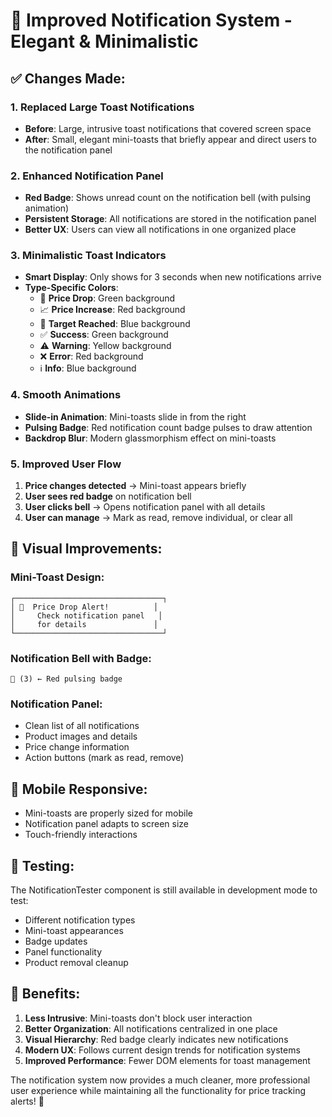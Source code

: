 # 🔔 Improved Notification System - Elegant & Minimalistic

## ✅ **Changes Made:**

### **1. Replaced Large Toast Notifications**
- **Before**: Large, intrusive toast notifications that covered screen space
- **After**: Small, elegant mini-toasts that briefly appear and direct users to the notification panel

### **2. Enhanced Notification Panel**
- **Red Badge**: Shows unread count on the notification bell (with pulsing animation)
- **Persistent Storage**: All notifications are stored in the notification panel
- **Better UX**: Users can view all notifications in one organized place

### **3. Minimalistic Toast Indicators**
- **Smart Display**: Only shows for 3 seconds when new notifications arrive
- **Type-Specific Colors**: 
  - 🎉 **Price Drop**: Green background
  - 📈 **Price Increase**: Red background  
  - 🎯 **Target Reached**: Blue background
  - ✅ **Success**: Green background
  - ⚠️ **Warning**: Yellow background
  - ❌ **Error**: Red background
  - ℹ️ **Info**: Blue background

### **4. Smooth Animations**
- **Slide-in Animation**: Mini-toasts slide in from the right
- **Pulsing Badge**: Red notification count badge pulses to draw attention
- **Backdrop Blur**: Modern glassmorphism effect on mini-toasts

### **5. Improved User Flow**
1. **Price changes detected** → Mini-toast appears briefly
2. **User sees red badge** on notification bell
3. **User clicks bell** → Opens notification panel with all details
4. **User can manage** → Mark as read, remove individual, or clear all

## 🎨 **Visual Improvements:**

### **Mini-Toast Design:**
```
┌─────────────────────────────────┐
│ 🎉  Price Drop Alert!          │
│     Check notification panel   │
│     for details               │
└─────────────────────────────────┘
```

### **Notification Bell with Badge:**
```
🔔 (3) ← Red pulsing badge
```

### **Notification Panel:**
- Clean list of all notifications
- Product images and details
- Price change information
- Action buttons (mark as read, remove)

## 📱 **Mobile Responsive:**
- Mini-toasts are properly sized for mobile
- Notification panel adapts to screen size
- Touch-friendly interactions

## 🧪 **Testing:**
The NotificationTester component is still available in development mode to test:
- Different notification types
- Mini-toast appearances
- Badge updates
- Panel functionality
- Product removal cleanup

## 🚀 **Benefits:**

1. **Less Intrusive**: Mini-toasts don't block user interaction
2. **Better Organization**: All notifications centralized in one place
3. **Visual Hierarchy**: Red badge clearly indicates new notifications
4. **Modern UX**: Follows current design trends for notification systems
5. **Improved Performance**: Fewer DOM elements for toast management

The notification system now provides a much cleaner, more professional user experience while maintaining all the functionality for price tracking alerts! 🎉
